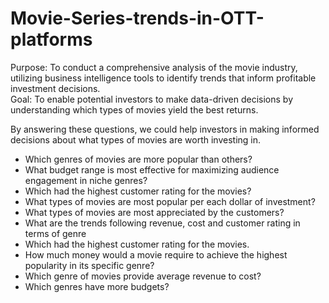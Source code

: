 # Movie-Series-trends-in-OTT-platforms
Purpose: To conduct a comprehensive analysis of the movie industry, utilizing business intelligence tools to identify trends that inform profitable investment decisions.  
Goal: To enable potential investors to make data-driven decisions by understanding which types of movies yield the best returns.

By answering these questions, we could help investors in making informed decisions about what types of movies are worth investing in.

* Which genres of movies are more popular than others? 
* What budget range is most effective for maximizing audience engagement in niche genres? 
* Which had the highest customer rating for the movies? 
* What types of movies are most popular per each dollar of investment? 
* What types of movies are most appreciated by the customers? 
* What are the trends following revenue, cost and customer rating in terms of genre 
* Which had the highest customer rating for the movies. 
* How much money would a movie require to achieve the highest popularity in its specific genre? 
* Which genre of movies provide average revenue to cost? 
* Which genres have more budgets? 


